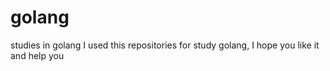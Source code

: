 # golang
studies in golang
I used this repositories for study golang, I hope you like it and help you
